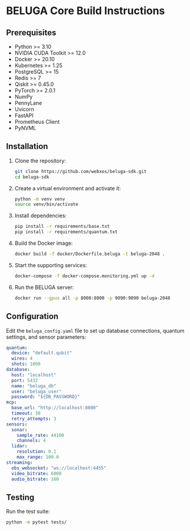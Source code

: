 # BELUGA Core Build Instructions

## Prerequisites
- Python >= 3.10
- NVIDIA CUDA Toolkit >= 12.0
- Docker >= 20.10
- Kubernetes >= 1.25
- PostgreSQL >= 15
- Redis >= 7
- Qiskit >= 0.45.0
- PyTorch >= 2.0.1
- NumPy
- PennyLane
- Uvicorn
- FastAPI
- Prometheus Client
- PyNVML

## Installation
1. Clone the repository:
   ```bash
   git clone https://github.com/webxos/beluga-sdk.git
   cd beluga-sdk
   ```

2. Create a virtual environment and activate it:
   ```bash
   python -m venv venv
   source venv/bin/activate
   ```

3. Install dependencies:
   ```bash
   pip install -r requirements/base.txt
   pip install -r requirements/quantum.txt
   ```

4. Build the Docker image:
   ```bash
   docker build -f docker/Dockerfile.beluga -t beluga-2048 .
   ```

5. Start the supporting services:
   ```bash
   docker-compose -f docker-compose.monitoring.yml up -d
   ```

6. Run the BELUGA server:
   ```bash
   docker run --gpus all -p 8000:8000 -p 9090:9090 beluga-2048
   ```

## Configuration
Edit the `beluga_config.yaml` file to set up database connections, quantum settings, and sensor parameters:
```yaml
quantum:
  device: "default.qubit"
  wires: 4
  shots: 1000
database:
  host: "localhost"
  port: 5432
  name: "beluga_db"
  user: "beluga_user"
  password: "${DB_PASSWORD}"
mcp:
  base_url: "http://localhost:8080"
  timeout: 30
  retry_attempts: 3
sensors:
  sonar:
    sample_rate: 44100
    channels: 4
  lidar:
    resolution: 0.1
    max_range: 100.0
streaming:
  obs_websocket: "ws://localhost:4455"
  video_bitrate: 6000
  audio_bitrate: 160
```

## Testing
Run the test suite:
```bash
python -m pytest tests/
```
